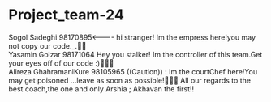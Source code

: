 # Project_team-24
Sogol Sadeghi 98170895<---- hi stranger! Im the empress here!you may not copy our code._.👸🏻                                                  
Yasamin Golzar 98171064 Hey you stalker! Im the controller of this team.Get your eyes off of our code :)👩🏻‍💻                                          
Alireza GhahramaniKure 98105965 ((Caution)) : Im the courtChef here!You may get poisoned ...leave as soon as possible!👨🏻‍🍳
All our regards to the best coach,the one and only Arshia ; Akhavan the first!!
